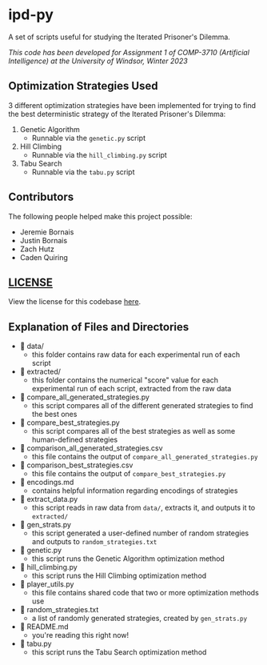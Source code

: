 # ipd-py

A set of scripts useful for studying the Iterated Prisoner's Dilemma.

*This code has been developed for Assignment 1 of COMP-3710 (Artificial Intelligence) at the University of Windsor, Winter 2023*

## Optimization Strategies Used

3 different optimization strategies have been implemented for trying to find the best deterministic strategy of the Iterated Prisoner's Dilemma:

1. Genetic Algorithm
    - Runnable via the `genetic.py` script
2. Hill Climbing
    - Runnable via the `hill_climbing.py` script
3. Tabu Search
    - Runnable via the `tabu.py` script

## Contributors

The following people helped make this project possible:

- Jeremie Bornais
- Justin Bornais
- Zach Hutz
- Caden Quiring

## [LICENSE](LICENSE)

View the license for this codebase [here](LICENSE).

## Explanation of Files and Directories

- 📂 data/
  - this folder contains raw data for each experimental run of each script
- 📂 extracted/
  - this folder contains the numerical "score" value for each experimental run of each script, extracted from the raw data
- 🐍 compare_all_generated_strategies.py
  - this script compares all of the different generated strategies to find the best ones
- 🐍 compare_best_strategies.py
  - this script compares all of the best strategies as well as some human-defined strategies
- 📃 comparison_all_generated_strategies.csv
  - this file contains the output of `compare_all_generated_strategies.py`
- 📃 comparison_best_strategies.csv
  - this file contains the output of `compare_best_strategies.py`
- 📃 encodings.md
  - contains helpful information regarding encodings of strategies
- 🐍 extract_data.py
  - this script reads in raw data from `data/`, extracts it, and outputs it to `extracted/`
- 🐍 gen_strats.py
  - this script generated a user-defined number of random strategies and outputs to `random_strategies.txt`
- 🐍 genetic.py
  - this script runs the Genetic Algorithm optimization method
- 🐍 hill_climbing.py
  - this script runs the Hill Climbing optimization method
- 🐍 player_utils.py
  - this file contains shared code that two or more optimization methods use
- 📃 random_strategies.txt
  - a list of randomly generated strategies, created by `gen_strats.py`
- 📃 README.md
  - you're reading this right now!
- 🐍 tabu.py
  - this script runs the Tabu Search optimization method
